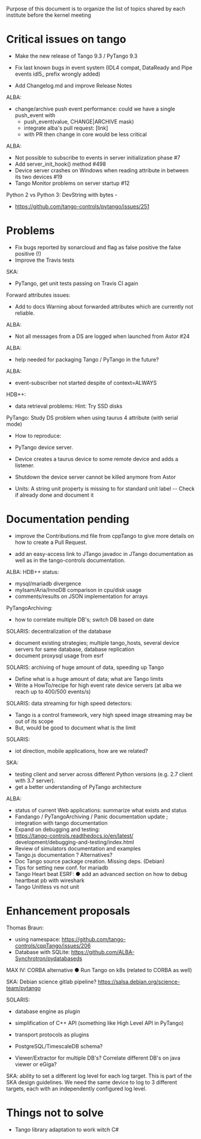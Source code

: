 
Purpose of this document is to organize the list of topics shared by each institute before the kernel meeting






Critical issues on tango
========================

- Make the new release of Tango 9.3 / PyTango 9.3

- Fix last known bugs in event system (IDL4 compat, DataReady and Pipe
events idl5_ prefix wrongly added)

- Add Changelog.md and improve Release Notes

ALBA:
- change/archive push event performance: could we have a single push_event with 
  - push_event(value, CHANGE|ARCHIVE mask)
  - integrate alba's pull request: [link]
  - with PR then change in core would be less critical

ALBA:
- Not possible to subscribe to events in server initialization phase #7
- Add server_init_hook() method #498
- Device server crashes on Windows when reading attribute in between its two
devices #19
- Tango Monitor problems on server startup #12

Python 2 vs Python 3: DevString with bytes -
 - https://github.com/tango-controls/pytango/issues/251 

Problems
========

- Fix bugs reported by sonarcloud and flag as false positive the false
positive (!)
- Improve the Travis tests

SKA:
 - PyTango, get unit tests passing on Travis CI again

Forward attributes issues:
 - Add to docs Warning about forwarded attributes which are currently not reliable.
 
ALBA:
 - Not all messages from a DS are logged when launched from Astor #24

ALBA:
 - help needed for packaging Tango / PyTango in the future? 

ALBA:
 - event-subscriber not started despite of context=ALWAYS

HDB++:
 - data retrieval problems: Hint: Try SSD disks


PyTango: Study DS problem when using taurus 4 attribute (with serial mode)
 - How to reproduce:
 - PyTango device server.
 - Device creates a taurus device to some remote device and adds a listener.
 - Shutdown the device server cannot be killed anymore from Astor

 - Units: A string unit property is missing to for standard unit label
 -- Check if already done and document it

Documentation pending
=====================

 - improve the Contributions.md file from cppTango to give more details on
how to create a Pull Request.

- add an easy-access link to JTango javadoc in JTango documentation as
well as in the tango-controls documentation.

ALBA: HDB++ status:

 - mysql/mariadb divergence
 - myIsam/Aria/InnoDB comparison in cpu/disk usage
 - comments/results on JSON implementation for arrays

PyTangoArchiving:
 - how to correlate multiple DB's; switch DB based on date

SOLARIS: decentralization of the database 

 - document existing strategies; multiple tango_hosts, several device servers for same database, database replication
 - document proxysql usage from esrf
 
SOLARIS: archiving of huge amount of data, speeding up Tango

 - Define what is a huge amount of data; what are Tango limits
 - Write a HowTo/recipe for high event rate device servers (at alba we reach up to 400/500 events/s)

SOLARIS: data streaming for high speed detectors:

 - Tango is a control framework, very high speed image streaming may be out of its scope
 - But, would be good to document what is the limit
 
SOLARIS:
 - iot direction, mobile applications, how are we related?
 
SKA:
 - testing client and server across different Python versions (e.g. 2.7
client with 3.7 server).
 - get a better understanding of PyTango architecture

ALBA:
 - status of current Web applications: summarize what exists and status
 - Fandango / PyTangoArchiving / Panic documentation update ;
integration with tango documentation
 - Expand on debugging and testing:
 - https://tango-controls.readthedocs.io/en/latest/
development/debugging-and-testing/index.html
 - Review of simulators documentation and examples
 - Tango.js documentation ? Alternatives?
 - Doc Tango source package creation. Missing deps. (Debian)
 - Tips for setting new conf. for mariadb
 - Tango Heart beat
ESRF: ● add an advanced section on how to debug heartbeat pb with wireshark 
 - Tango Unitless vs not unit

Enhancement proposals
=====================

Thomas Braun: 
 - using namespace: https://github.com/tango-controls/cppTango/issues/206 
 - Database with SQLite: https://github.com/ALBA-Synchrotron/pydatabaseds
 
MAX IV:
CORBA alternative
● Run Tango on k8s (related to CORBA as well)

SKA:
Debian science gitlab pipeline?
https://salsa.debian.org/science-team/pytango 

SOLARIS:

 - database engine as plugin
 - simplification of C++ API (something like High Level API in PyTango)
 - transport protocols as plugins

- PostgreSQL/TimescaleDB schema?

- Viewer/Extractor for multiple DB's? Correlate different DB's on java viewer or eGiga?

SKA: ability to set a different log level for each log target. This is
part of the SKA design guidelines. We need the same device to log
to 3 different targets, each with an independently configured log
level.


Things not to solve
===================

- Tango library adaptation to work witch C#


